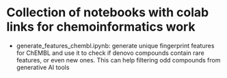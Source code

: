 # Collection of notebooks with colab links for chemoinformatics work

- generate_features_chembl.ipynb: generate unique fingerprint features for ChEMBL and use it to check if denovo compounds contain rare features, or even new ones. This can help filtering odd compounds from generative AI tools
